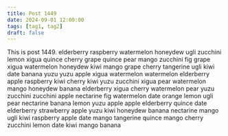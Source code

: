 ```yaml
---
title: Post 1449
date: 2024-09-01 12:00:00
tags: [tag1, tag2]
draft: false
---
```

This is post 1449.
elderberry
raspberry
watermelon
honeydew
ugli
zucchini
lemon
xigua
quince
cherry
grape
quince
pear
mango
zucchini
fig
grape
xigua
watermelon
honeydew
kiwi
mango
grape
cherry
tangerine
ugli
kiwi
date
banana
yuzu
yuzu
apple
xigua
watermelon
watermelon
elderberry
apple
raspberry
kiwi
cherry
kiwi
yuzu
zucchini
xigua
pear
watermelon
mango
honeydew
banana
elderberry
xigua
cherry
watermelon
pear
yuzu
zucchini
zucchini
apple
nectarine
fig
watermelon
date
orange
lemon
ugli
pear
nectarine
banana
lemon
yuzu
apple
apple
elderberry
quince
date
elderberry
strawberry
apple
yuzu
kiwi
honeydew
banana
nectarine
mango
ugli
kiwi
raspberry
apple
date
mango
tangerine
quince
mango
cherry
zucchini
lemon
date
kiwi
mango
banana
